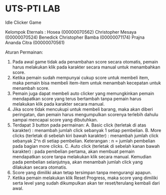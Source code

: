 # UTS-PTI LAB

Idle Clicker Game

Kelompok Eternals :
Hosea (00000070562)
Christopher Mesaya (00000070524)
Benedick Christopher Bamba (00000071174)
Prajna Ananda Citra (00000070561)

Aturan Permainan:

1. Pada awal game tidak ada penambahan score secara otomatis, pemain harus melakukan klik pada karakter secara manual untuk menambahkan score.
2. Ketika pemain sudah mempunyai cukup score untuk membeli item, maka pemain bisa membeli item-item untuk menambah kecepatan untuk menambah score.
3. Pemain juga dapat membeli auto clicker yang memungkinkan pemain mendapatkan score yang terus bertambah tanpa pemain harus melakukan klik pada karakter secara manual.
4. Jika score tidak mencukupi untuk membeli barang, maka akan diberi peringatan, dan pemain harus mengumpulkan scorenya terlebih dahulu sampai mencapai score yang dibutuhkan.
5. Terdapat 3 button pada permainan:
   A. Basic click (terletak di atas karakter) : menambah jumlah click sebanyak 1 setiap pembelian.
   B. More clicks (terletak di sebelah kiri bawah karakter) : menambah jumlah click sebanyak 2^n di setiap pembelian.
   Keterangan : n = jumlah pembelian pada bagian more clicks.
   C. Auto click (terletak di sebelah kanan bawah karakter) : pada pembelian pertama, akan membuat pemain mendapatkan score tanpa melakukan klik secara manual. Kemudian pada pembelian selanjutnya, akan menambah jumlah click yang dilakukan secara otomatis.
6. Score yang dimiliki akan tetap tersimpan tanpa mengurangi apapun.
7. Ketika pemain melakukan klik Reset Progress, maka score yang dimiliki serta level yang sudah dikumpulkan akan ter reset/terulang kembali dari awal.
